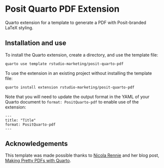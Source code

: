 # Posit Quarto PDF Extension

Quarto extension for a template to generate a PDF with Posit-branded LaTeX styling.

## Installation and use

To install the Quarto extension, create a directory, and use the template file:

``` bash
quarto use template rstudio-marketing/posit-quarto-pdf
```

To use the extension in an existing project without installing the template file:

``` bash
quarto install extension rstudio-marketing/posit-quarto-pdf
```
Note that you will need to update the output format in the YAML of your Quarto document to `format: PositQuarto-pdf` to enable use of the extension:

```
---
title: "Title"
format: PositQuarto-pdf
---
```

## Acknowledgements

This template was made possible thanks to [Nicola Rennie](https://nrennie.rbind.io/) and her blog post, [Making Pretty PDFs with Quarto](https://nrennie.rbind.io/blog/making-pretty-pdf-quarto/).
